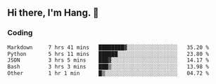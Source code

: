## Hi there, I'm Hang. 👋

### Coding

<!--START_SECTION:waka-->

```txt
Markdown     7 hrs 41 mins   ████████▓░░░░░░░░░░░░░░░░   35.20 %
Python       5 hrs 11 mins   ██████░░░░░░░░░░░░░░░░░░░   23.80 %
JSON         3 hrs 5 mins    ███▓░░░░░░░░░░░░░░░░░░░░░   14.17 %
Bash         3 hrs 3 mins    ███▒░░░░░░░░░░░░░░░░░░░░░   13.98 %
Other        1 hr 1 min      █▒░░░░░░░░░░░░░░░░░░░░░░░   04.72 %
```

<!--END_SECTION:waka-->
